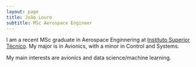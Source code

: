 ```yaml
---
layout: page
title: João Louro
subtitle: MSc Aerospace Engineer
---
```


I am a recent MSc graduate in Aerospace Enginnering at [Instituto Superior Técnico](https://tecnico.ulisboa.pt/en/). My major is in Avionics, with a minor in Control and Systems.

My main interests are avionics and data science/machine learning.
